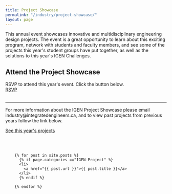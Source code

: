 ```yaml
---
title: Project Showcase
permalink: "/industry/project-showcase/"
layout: page
---
```


<div class="container">

<p>This annual event showcases innovative and multidisciplinary engineering design projects. The event is a great opportunity to learn about this exciting program, network with students and faculty members, and see some of the projects this year's student groups have put together, as well as the solutions to this year's IGEN Challenges.</p>

<h2>Attend the Project Showcase</h2>

RSVP to attend this year's event. Click the button below.<br>
<a class ="btn btn-primary" href="http://engineering.ubc.ca/event/2016/integrated-engineering-project-showcase" target="_blank" role="button">RSVP</a>
<br><br>
<hr>

<p>For more information about the IGEN Project Showcase please email industry@integratedengineers.ca, and to view past projects from previous years follow the link below.</p>

<a href="/industry/current-projects">See this year's projects</a>

<br><br>

        {% for post in site.posts %}
          {% if page.categories =="IGEN-Project" %}
          <li>
            <a href="{{ post.url }}">{{ post.title }}</a>
          </li>
          {% endif %}

        {% endfor %}


</div>
